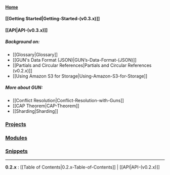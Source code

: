 #### [Home](https://github.com/amark/gun/wiki)

#### [[Getting Started|Getting-Started-(v0.3.x)]]
#### **[[API|API-(v0.3.x)]]**

##### Background on:
  - [[Glossary|Glossary]]
  - [[GUN's Data Format (JSON)|GUN’s-Data-Format-(JSON)]]
  - [[Partials and Circular References|Partials and Circular References (v0.2.x)]]
  - [[Using Amazon S3 for Storage|Using-Amazon-S3-for-Storage]]

##### More about GUN: 
  - [[Conflict Resolution|Conflict-Resolution-with-Guns]]
  - [[CAP Theorem|CAP-Theorem]]
  - [[Sharding|Sharding]]

### [Projects](Projects)
### [Modules](Modules)
### [Snippets](Snippets-(v0.3.x))

---

**0.2.x** : [[Table of Contents|0.2.x-Table-of-Contents]] | [[API|API-(v0.2.x)]]
